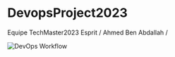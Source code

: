 # DevopsProject2023
Equipe TechMaster2023 Esprit /
Ahmed Ben Abdallah /

![DevOps Workflow](https://images.ctfassets.net/o7xu9whrs0u9/4EQIsQVkFipP91sR3Od9lK/168b3167060e8fe9b9961e462577436f/devops-workflow.png)
